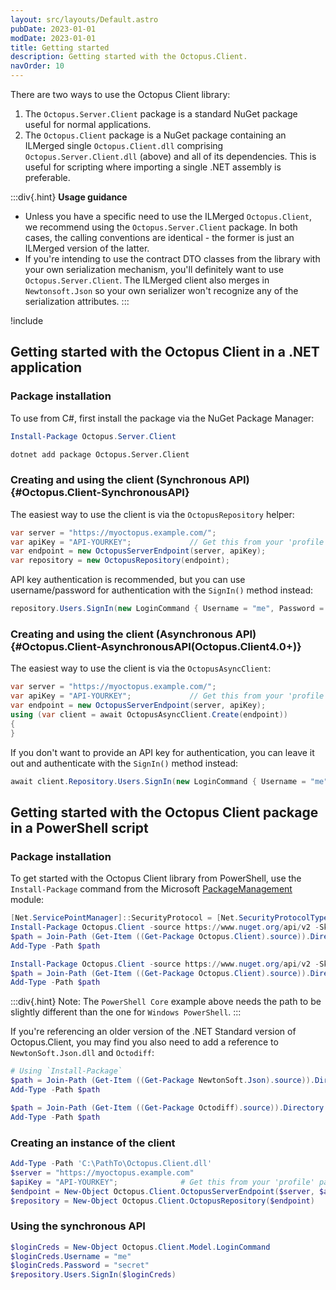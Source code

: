 ```yaml
---
layout: src/layouts/Default.astro
pubDate: 2023-01-01
modDate: 2023-01-01
title: Getting started
description: Getting started with the Octopus.Client.
navOrder: 10
---
```


There are two ways to use the Octopus Client library:
1. The `Octopus.Server.Client` package is a standard NuGet package useful for normal applications.
1. The `Octopus.Client` package is a NuGet package containing an ILMerged single `Octopus.Client.dll` comprising `Octopus.Server.Client.dll` (above) and all of its dependencies. This is useful for scripting where importing a single .NET assembly is preferable.

:::div{.hint}
**Usage guidance**

- Unless you have a specific need to use the ILMerged `Octopus.Client`, we recommend using the `Octopus.Server.Client` package. In both cases, the calling conventions are identical - the former is just an ILMerged version of the latter.
- If you're intending to use the contract DTO classes from the library with your own serialization mechanism, you'll definitely want to use `Octopus.Server.Client`. The ILMerged client also merges in `Newtonsoft.Json` so your own serializer won't recognize any of the serialization attributes.
:::

!include <octopus-client-shipped-with-server-and-tentacle>

## Getting started with the Octopus Client in a .NET application

### Package installation

To use from C#, first install the package via the NuGet Package Manager:

```powershell Package Management Console
Install-Package Octopus.Server.Client
```
```bash .NET CLI
dotnet add package Octopus.Server.Client
```

### Creating and using the client (Synchronous API) {#Octopus.Client-SynchronousAPI}

The easiest way to use the client is via the `OctopusRepository` helper:

```csharp C#
var server = "https://myoctopus.example.com/";
var apiKey = "API-YOURKEY";             // Get this from your 'profile' page in the Octopus Web Portal
var endpoint = new OctopusServerEndpoint(server, apiKey);
var repository = new OctopusRepository(endpoint);
```

API key authentication is recommended, but you can use username/password for authentication with the `SignIn()` method instead:

```csharp C#
repository.Users.SignIn(new LoginCommand { Username = "me", Password = "secret" });
```


### Creating and using the client (Asynchronous API) {#Octopus.Client-AsynchronousAPI(Octopus.Client4.0+)}

The easiest way to use the client is via the `OctopusAsyncClient`:

```csharp C#
var server = "https://myoctopus.example.com/";
var apiKey = "API-YOURKEY";             // Get this from your 'profile' page in the Octopus Web Portal
var endpoint = new OctopusServerEndpoint(server, apiKey);
using (var client = await OctopusAsyncClient.Create(endpoint))
{
}
```

If you don't want to provide an API key for authentication, you can leave it out and authenticate with the `SignIn()` method instead:

```csharp
await client.Repository.Users.SignIn(new LoginCommand { Username = "me", Password = "secret" });
```

## Getting started with the Octopus Client package in a PowerShell script

### Package installation

To get started with the Octopus Client library from PowerShell, use the `Install-Package` command from the Microsoft [PackageManagement](https://docs.microsoft.com/en-us/powershell/module/packagemanagement) module:
```powershell Windows PowerShell
[Net.ServicePointManager]::SecurityProtocol = [Net.SecurityProtocolType]::Tls12
Install-Package Octopus.Client -source https://www.nuget.org/api/v2 -SkipDependencies
$path = Join-Path (Get-Item ((Get-Package Octopus.Client).source)).Directory.FullName "lib/net462/Octopus.Client.dll"
Add-Type -Path $path
```
```powershell PowerShell Core
Install-Package Octopus.Client -source https://www.nuget.org/api/v2 -SkipDependencies
$path = Join-Path (Get-Item ((Get-Package Octopus.Client).source)).Directory.FullName "lib/netstandard2.0/Octopus.Client.dll"
Add-Type -Path $path
```
:::div{.hint}
Note: The `PowerShell Core` example above needs the path to be slightly different than the one for `Windows PowerShell`.
:::

If you're referencing an older version of the .NET Standard version of Octopus.Client, you may find you also need to add a reference to `NewtonSoft.Json.dll` and `Octodiff`:
```powershell
# Using `Install-Package`
$path = Join-Path (Get-Item ((Get-Package NewtonSoft.Json).source)).Directory.FullName "lib/netstandard2.0/NewtonSoft.Json.dll"
Add-Type -Path $path

$path = Join-Path (Get-Item ((Get-Package Octodiff).source)).Directory.FullName "lib/netstandard2.0/Octodiff.dll"
Add-Type -Path $path
```

### Creating an instance of the client

```powershell PowerShell
Add-Type -Path 'C:\PathTo\Octopus.Client.dll'
$server = "https://myoctopus.example.com"
$apiKey = "API-YOURKEY";              # Get this from your 'profile' page in the Octopus Web Portal
$endpoint = New-Object Octopus.Client.OctopusServerEndpoint($server, $apiKey)
$repository = New-Object Octopus.Client.OctopusRepository($endpoint)
```

### Using the synchronous API

```powershell PowerShell
$loginCreds = New-Object Octopus.Client.Model.LoginCommand
$loginCreds.Username = "me"
$loginCreds.Password = "secret"
$repository.Users.SignIn($loginCreds)
```
